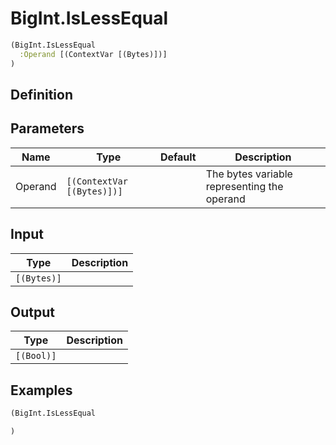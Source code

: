 # BigInt.IsLessEqual

```clojure
(BigInt.IsLessEqual
  :Operand [(ContextVar [(Bytes)])]
)
```

## Definition


## Parameters
| Name | Type | Default | Description |
|------|------|---------|-------------|
| Operand | `[(ContextVar [(Bytes)])]` |  | The bytes variable representing the operand |


## Input
| Type | Description |
|------|-------------|
| `[(Bytes)]` |  |


## Output
| Type | Description |
|------|-------------|
| `[(Bool)]` |  |


## Examples

```clojure
(BigInt.IsLessEqual

)
```
